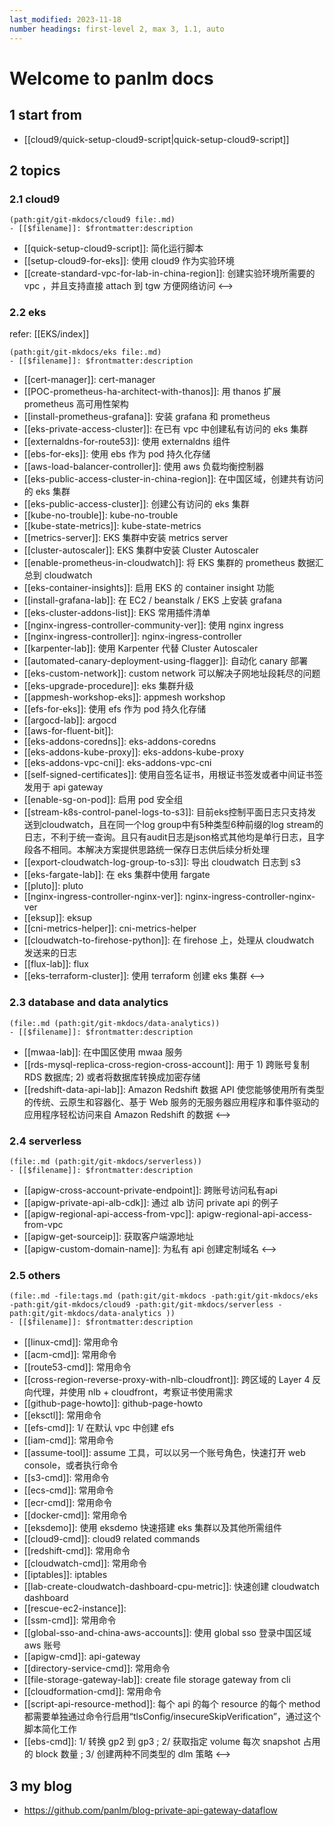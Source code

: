 ```yaml
---
last_modified: 2023-11-18
number headings: first-level 2, max 3, 1.1, auto
---
```


# Welcome to panlm docs

## 1 start from
- [[cloud9/quick-setup-cloud9-script|quick-setup-cloud9-script]]


## 2 topics 
### 2.1 cloud9
```expander
(path:git/git-mkdocs/cloud9 file:.md)
- [[$filename]]: $frontmatter:description
```
- [[quick-setup-cloud9-script]]: 简化运行脚本
- [[setup-cloud9-for-eks]]: 使用 cloud9 作为实验环境
- [[create-standard-vpc-for-lab-in-china-region]]: 创建实验环境所需要的 vpc ，并且支持直接 attach 到 tgw 方便网络访问
<-->

### 2.2 eks
refer: [[EKS/index]]

```expander
(path:git/git-mkdocs/eks file:.md)
- [[$filename]]: $frontmatter:description
```
- [[cert-manager]]: cert-manager
- [[POC-prometheus-ha-architect-with-thanos]]: 用 thanos 扩展 prometheus 高可用性架构
- [[install-prometheus-grafana]]: 安装 grafana 和 prometheus
- [[eks-private-access-cluster]]: 在已有 vpc 中创建私有访问的 eks 集群
- [[externaldns-for-route53]]: 使用 externaldns 组件
- [[ebs-for-eks]]: 使用 ebs 作为 pod 持久化存储 
- [[aws-load-balancer-controller]]: 使用 aws 负载均衡控制器
- [[eks-public-access-cluster-in-china-region]]: 在中国区域，创建共有访问的 eks 集群
- [[eks-public-access-cluster]]: 创建公有访问的 eks 集群
- [[kube-no-trouble]]: kube-no-trouble
- [[kube-state-metrics]]: kube-state-metrics
- [[metrics-server]]: EKS 集群中安装 metrics server
- [[cluster-autoscaler]]: EKS 集群中安装 Cluster Autoscaler
- [[enable-prometheus-in-cloudwatch]]: 将 EKS 集群的 prometheus 数据汇总到 cloudwatch
- [[eks-container-insights]]: 启用 EKS 的 container insight 功能
- [[install-grafana-lab]]: 在 EC2 / beanstalk / EKS 上安装 grafana 
- [[eks-cluster-addons-list]]: EKS 常用插件清单
- [[nginx-ingress-controller-community-ver]]: 使用 nginx ingress
- [[nginx-ingress-controller]]: nginx-ingress-controller
- [[karpenter-lab]]: 使用 Karpenter 代替 Cluster Autoscaler
- [[automated-canary-deployment-using-flagger]]: 自动化 canary 部署
- [[eks-custom-network]]: custom network 可以解决子网地址段耗尽的问题
- [[eks-upgrade-procedure]]: eks 集群升级
- [[appmesh-workshop-eks]]: appmesh workshop
- [[efs-for-eks]]: 使用 efs 作为 pod 持久化存储
- [[argocd-lab]]: argocd
- [[aws-for-fluent-bit]]: 
- [[eks-addons-coredns]]: eks-addons-coredns
- [[eks-addons-kube-proxy]]: eks-addons-kube-proxy
- [[eks-addons-vpc-cni]]: eks-addons-vpc-cni
- [[self-signed-certificates]]: 使用自签名证书，用根证书签发或者中间证书签发用于 api gateway
- [[enable-sg-on-pod]]: 启用 pod 安全组
- [[stream-k8s-control-panel-logs-to-s3]]: 目前eks控制平面日志只支持发送到cloudwatch，且在同一个log group中有5种类型6种前缀的log stream的日志，不利于统一查询。且只有audit日志是json格式其他均是单行日志，且字段各不相同。本解决方案提供思路统一保存日志供后续分析处理
- [[export-cloudwatch-log-group-to-s3]]: 导出 cloudwatch 日志到 s3
- [[eks-fargate-lab]]: 在 eks 集群中使用 fargate
- [[pluto]]: pluto
- [[nginx-ingress-controller-nginx-ver]]: nginx-ingress-controller-nginx-ver
- [[eksup]]: eksup
- [[cni-metrics-helper]]: cni-metrics-helper
- [[cloudwatch-to-firehose-python]]: 在 firehose 上，处理从 cloudwatch 发送来的日志
- [[flux-lab]]: flux
- [[eks-terraform-cluster]]: 使用 terraform 创建 eks 集群
<-->

### 2.3 database and data analytics
```expander
(file:.md (path:git/git-mkdocs/data-analytics))
- [[$filename]]: $frontmatter:description
```
- [[mwaa-lab]]: 在中国区使用 mwaa 服务
- [[rds-mysql-replica-cross-region-cross-account]]: 用于 1) 跨账号复制 RDS 数据库; 2) 或者将数据库转换成加密存储
- [[redshift-data-api-lab]]: Amazon Redshift 数据 API 使您能够使用所有类型的传统、云原生和容器化、基于 Web 服务的无服务器应用程序和事件驱动的应用程序轻松访问来自 Amazon Redshift 的数据
<-->

### 2.4 serverless
```expander
(file:.md (path:git/git-mkdocs/serverless))
- [[$filename]]: $frontmatter:description
```
- [[apigw-cross-account-private-endpoint]]: 跨账号访问私有api
- [[apigw-private-api-alb-cdk]]: 通过 alb 访问 private api 的例子
- [[apigw-regional-api-access-from-vpc]]: apigw-regional-api-access-from-vpc
- [[apigw-get-sourceip]]: 获取客户端源地址
- [[apigw-custom-domain-name]]: 为私有 api 创建定制域名
<-->

### 2.5 others
```expander
(file:.md -file:tags.md (path:git/git-mkdocs -path:git/git-mkdocs/eks -path:git/git-mkdocs/cloud9 -path:git/git-mkdocs/serverless -path:git/git-mkdocs/data-analytics ))
- [[$filename]]: $frontmatter:description
```
- [[linux-cmd]]: 常用命令
- [[acm-cmd]]: 常用命令
- [[route53-cmd]]: 常用命令
- [[cross-region-reverse-proxy-with-nlb-cloudfront]]: 跨区域的 Layer 4 反向代理，并使用 nlb + cloudfront，考察证书使用需求
- [[github-page-howto]]: github-page-howto
- [[eksctl]]: 常用命令
- [[efs-cmd]]: 1/ 在默认 vpc 中创建 efs
- [[iam-cmd]]: 常用命令
- [[assume-tool]]: assume 工具，可以以另一个账号角色，快速打开 web console，或者执行命令
- [[s3-cmd]]: 常用命令
- [[ecs-cmd]]: 常用命令
- [[ecr-cmd]]: 常用命令
- [[docker-cmd]]: 常用命令
- [[eksdemo]]: 使用 eksdemo 快速搭建 eks 集群以及其他所需组件
- [[cloud9-cmd]]: cloud9 related commands
- [[redshift-cmd]]: 常用命令
- [[cloudwatch-cmd]]: 常用命令
- [[iptables]]: iptables
- [[lab-create-cloudwatch-dashboard-cpu-metric]]: 快速创建 cloudwatch dashboard
- [[rescue-ec2-instance]]: 
- [[ssm-cmd]]: 常用命令
- [[global-sso-and-china-aws-accounts]]: 使用 global sso 登录中国区域 aws 账号
- [[apigw-cmd]]: api-gateway
- [[directory-service-cmd]]: 常用命令
- [[file-storage-gateway-lab]]: create file storage gateway from cli
- [[cloudformation-cmd]]: 常用命令
- [[script-api-resource-method]]: 每个 api 的每个 resource 的每个 method 都需要单独通过命令行启用“tlsConfig/insecureSkipVerification”，通过这个脚本简化工作
- [[ebs-cmd]]: 1/ 转换 gp2 到 gp3 ; 2/ 获取指定 volume 每次 snapshot 占用的 block 数量 ; 3/ 创建两种不同类型的 dlm 策略
<-->

## 3 my blog
- https://github.com/panlm/blog-private-api-gateway-dataflow




